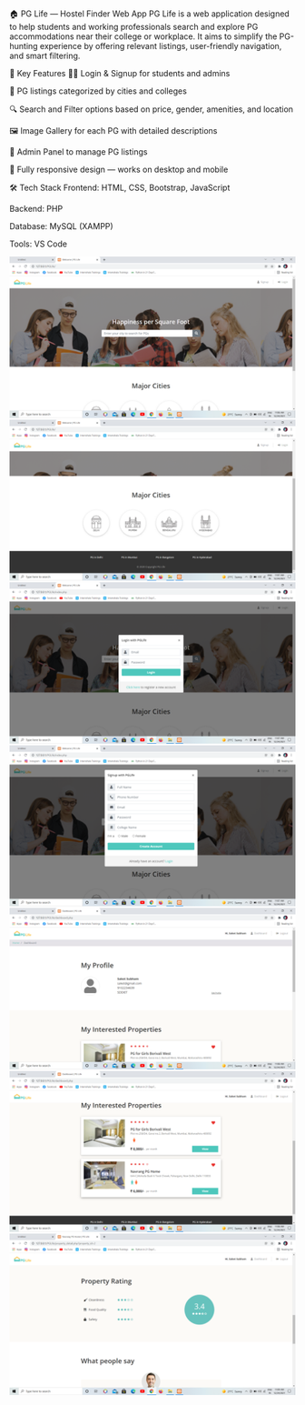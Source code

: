 
🏠 PG Life — Hostel Finder Web App
PG Life is a web application designed to help students and working professionals search and explore PG accommodations near their college or workplace. It aims to simplify the PG-hunting experience by offering relevant listings, user-friendly navigation, and smart filtering.

🔑 Key Features
🧑‍🎓 Login & Signup for students and admins

📍 PG listings categorized by cities and colleges

🔍 Search and Filter options based on price, gender, amenities, and location

🖼️ Image Gallery for each PG with detailed descriptions

💼 Admin Panel to manage PG listings

📱 Fully responsive design — works on desktop and mobile

🛠️ Tech Stack
Frontend: HTML, CSS, Bootstrap, JavaScript

Backend: PHP

Database: MySQL (XAMPP)

Tools:  VS Code

![Screenshot](images/screenshot1.png)
![Screenshot](images/screenshot2.png)
![Screenshot](images/screenshot3.png)
![Screenshot](images/screenshot4.png)
![Screenshot](images/screenshot5.png)
![Screenshot](images/screenshot6.png)
![Screenshot](images/screenshot7.png)

